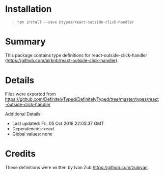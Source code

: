 # Installation
> `npm install --save @types/react-outside-click-handler`

# Summary
This package contains type definitions for react-outside-click-handler (https://github.com/airbnb/react-outside-click-handler).

# Details
Files were exported from https://github.com/DefinitelyTyped/DefinitelyTyped/tree/master/types/react-outside-click-handler

Additional Details
 * Last updated: Fri, 05 Oct 2018 22:05:37 GMT
 * Dependencies: react
 * Global values: none

# Credits
These definitions were written by Ivan Zub <https://github.com/zubivan>.
